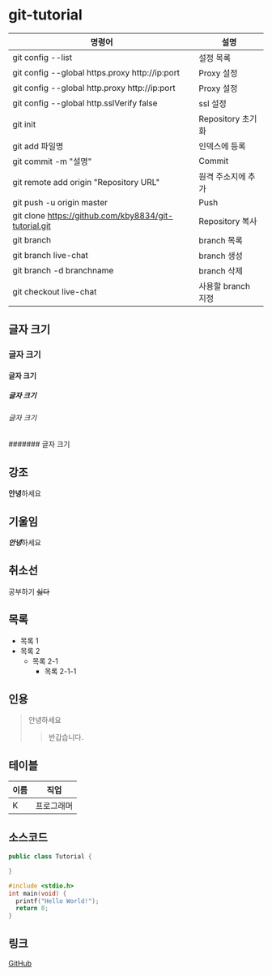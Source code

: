 # git-tutorial
명령어|설명
---|---|
git config --list| 설정 목록
git config --global https.proxy http://ip:port|Proxy 설정
git config --global http.proxy http://ip:port|Proxy 설정
git config --global http.sslVerify false|ssl 설정
git init|Repository 초기화
git add 파일명|인덱스에 등록
git commit -m "설명"|Commit
git remote add origin "Repository URL"|원격 주소지에 추가
git push -u origin master|Push
git clone https://github.com/kby8834/git-tutorial.git|Repository 복사
git branch|branch 목록
git branch live-chat|branch 생성
git branch -d branchname| branch 삭제
git checkout live-chat|사용할 branch 지정

## 글자 크기
### 글자 크기
#### 글자 크기
##### 글자 크기
###### 글자 크기
####### 글자 크기

## 강조
**안녕**하세요

## 기울임
***안녕***하세요

## 취소선
공부하기 ~~싫다~~

## 목록
* 목록 1
* 목록 2
  * 목록 2-1
    * 목록 2-1-1

## 인용
>안녕하세요
>> 반갑습니다.

## 테이블
이름|직업
---|---|
K|프로그래머

## 소스코드
```java
public class Tutorial {

}
```
```c
#include <stdio.h>
int main(void) {
  printf("Hello World!");
  return 0;
}
```

## 링크
[GitHub](https://github.com/)
